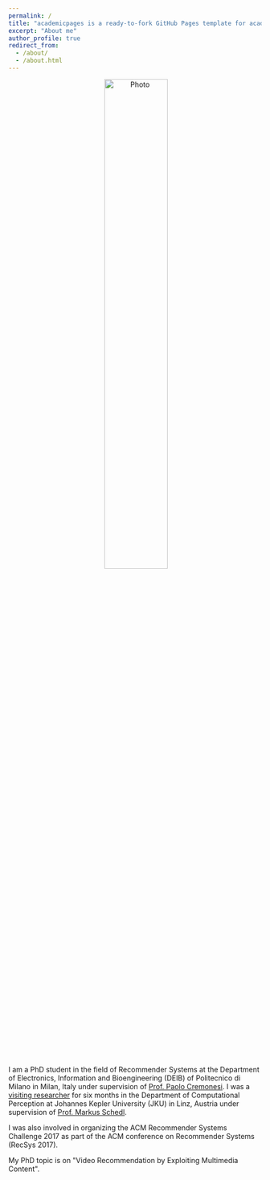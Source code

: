```yaml
---
permalink: /
title: "academicpages is a ready-to-fork GitHub Pages template for academic personal websites"
excerpt: "About me"
author_profile: true
redirect_from:
  - /about/
  - /about.html
---
```


<p align="center">
  <img src="https://raw.githubusercontent.com/yasdel/yasdel.github.io/master/images/deldjoo2.jpg" alt="Photo" style=" width: 50%;"/>
</p>

I am a PhD student in the field of Recommender Systems at the Department of Electronics, Information and Bioengineering (DEIB) of Politecnico di Milano in Milan, Italy under supervision of <a href="http://www.deib.polimi.it/eng/people/details/159156">Prof. Paolo Cremonesi</a>. I was a <a href="http://www.cp.jku.at/people/deldjoo/">visiting researcher</a> for six months in the Department of Computational Perception at Johannes Kepler University (JKU) in Linz, Austria under supervision of <a href="http://www.cp.jku.at/people/schedl/">Prof. Markus Schedl</a>.

I was also involved in organizing the ACM Recommender Systems Challenge 2017 as part of the ACM conference on Recommender Systems (RecSys 2017).

My PhD topic is on "Video Recommendation by Exploiting Multimedia Content".
